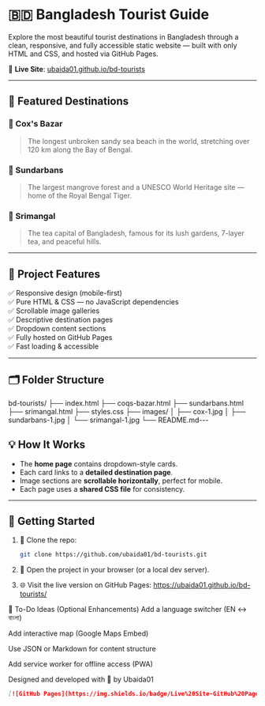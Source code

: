 # 🇧🇩 Bangladesh Tourist Guide

Explore the most beautiful tourist destinations in Bangladesh through a clean, responsive, and fully accessible static website — built with only HTML and CSS, and hosted via GitHub Pages.

🔗 **Live Site**: [ubaida01.github.io/bd-tourists](https://ubaida01.github.io/bd-tourists/)

---

## 📸 Featured Destinations

### 🌊 Cox's Bazar
> The longest unbroken sandy sea beach in the world, stretching over 120 km along the Bay of Bengal.

### 🌿 Sundarbans
> The largest mangrove forest and a UNESCO World Heritage site — home of the Royal Bengal Tiger.

### 🍃 Srimangal
> The tea capital of Bangladesh, famous for its lush gardens, 7-layer tea, and peaceful hills.

---

## 🎯 Project Features

✅ Responsive design (mobile-first)  
✅ Pure HTML & CSS — no JavaScript dependencies  
✅ Scrollable image galleries  
✅ Descriptive destination pages  
✅ Dropdown content sections  
✅ Fully hosted on GitHub Pages  
✅ Fast loading & accessible

---

## 🗂️ Folder Structure

bd-tourists/
├── index.html
├── coqs-bazar.html
├── sundarbans.html
├── srimangal.html
├── styles.css
├── images/
│ ├── cox-1.jpg
│ ├── sundarbans-1.jpg
│ └── srimangal-1.jpg
└── README.md---

## 💡 How It Works

- The **home page** contains dropdown-style cards.
- Each card links to a **detailed destination page**.
- Image sections are **scrollable horizontally**, perfect for mobile.
- Each page uses a **shared CSS file** for consistency.

---

## 🚀 Getting Started

1. 🔁 Clone the repo:
   ```bash
   git clone https://github.com/ubaida01/bd-tourists.git

2. 📂 Open the project in your browser (or a local dev server).

3. 🌐 Visit the live version on GitHub Pages:
https://ubaida01.github.io/bd-tourists/

📌 To-Do Ideas (Optional Enhancements)
 Add a language switcher (EN ↔ বাংলা)

 Add interactive map (Google Maps Embed)

 Use JSON or Markdown for content structure

 Add service worker for offline access (PWA)

 Designed and developed with 💙 by Ubaida01

```markdown
[![GitHub Pages](https://img.shields.io/badge/Live%20Site-GitHub%20Pages-brightgreen?style=flat&logo=github)](https://ubaida01.github.io/bd-tourists/)
